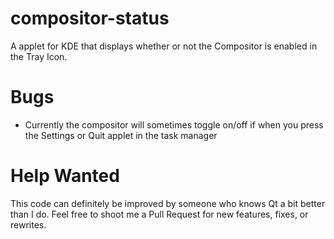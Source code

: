 # compositor-status
 A applet for KDE that displays whether or not the Compositor is enabled in the Tray Icon.

# Bugs
- Currently the compositor will sometimes toggle on/off if when you press the Settings or Quit applet in the task manager

# Help Wanted
 This code can definitely be improved by someone who knows Qt a bit better than I do. Feel free to shoot me a Pull Request for new features, fixes, or rewrites.
